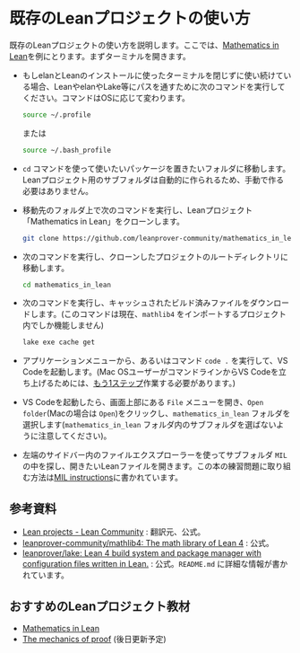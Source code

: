 # 既存のLeanプロジェクトの使い方

既存のLeanプロジェクトの使い方を説明します。ここでは、[Mathematics in Lean](https://github.com/leanprover-community/mathematics_in_lean)を例にとります。まずターミナルを開きます。

* もしelanとLeanのインストールに使ったターミナルを閉じずに使い続けている場合、LeanやelanやLake等にパスを通すために次のコマンドを実行してください。コマンドはOSに応じて変わります。

  ```sh
  source ~/.profile
  ```

  または

  ```sh
  source ~/.bash_profile
  ```

* ``cd`` コマンドを使って使いたいパッケージを置きたいフォルダに移動します。Leanプロジェクト用のサブフォルダは自動的に作られるため、手動で作る必要はありません。

* 移動先のフォルダ上で次のコマンドを実行し、Leanプロジェクト「Mathematics in Lean」をクローンします。

  ```sh
  git clone https://github.com/leanprover-community/mathematics_in_lean.git
  ```

* 次のコマンドを実行し、クローンしたプロジェクトのルートディレクトリに移動します。

  ```sh
  cd mathematics_in_lean
  ```

* 次のコマンドを実行し、キャッシュされたビルド済みファイルをダウンロードします。(このコマンドは現在、``mathlib4`` をインポートするプロジェクト内でしか機能しません)

  ```sh
  lake exe cache get
  ```

* アプリケーションメニューから、あるいはコマンド ``code .`` を実行して、VS Codeを起動します。(Mac OSユーザーがコマンドラインからVS Codeを立ち上げるためには、[もう1ステップ](https://code.visualstudio.com/docs/setup/mac#_launching-from-the-command-line)作業する必要があります。)

* VS Codeを起動したら、画面上部にある ``File`` メニューを開き、``Open folder``(Macの場合は ``Open``)をクリックし、``mathematics_in_lean`` フォルダを選択します(``mathematics_in_lean`` フォルダ内のサブフォルダを選ばないように注意してください)。

* 左端のサイドバー内のファイルエクスプローラーを使ってサブフォルダ ``MIL`` の中を探し、開きたいLeanファイルを開きます。この本の練習問題に取り組む方法は[MIL instructions](https://github.com/leanprover-community/mathematics_in_lean/blob/master/README.md)に書かれています。

## 参考資料

- [Lean projects - Lean Community](https://leanprover-community.github.io/install/project.html) : 翻訳元、公式。
- [leanprover-community/mathlib4: The math library of Lean 4](https://github.com/leanprover-community/mathlib4/) : 公式。
- [leanprover/lake: Lean 4 build system and package manager with configuration files written in Lean.](https://github.com/leanprover/lake) : 公式。``README.md`` に詳細な情報が書かれています。

## おすすめのLeanプロジェクト教材

- [Mathematics in Lean](https://github.com/leanprover-community/mathematics_in_lean)
- [The mechanics of proof](https://github.com/hrmacbeth/math2001)
(後日更新予定)
